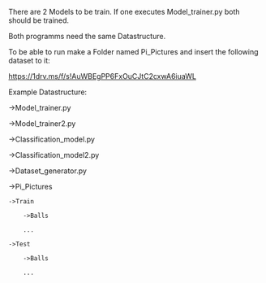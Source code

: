 There are 2 Models to be train. If one executes Model_trainer.py both should be trained.

Both programms need the same Datastructure.

To be able to run make a Folder named Pi_Pictures and 
insert the following dataset to it:

https://1drv.ms/f/s!AuWBEgPP6FxOuCJtC2cxwA6iuaWL


Example Datastructure:

->Model_trainer.py

->Model_trainer2.py

->Classification_model.py

->Classification_model2.py

->Dataset_generator.py

->Pi_Pictures

	->Train

		->Balls

		...

	->Test

		->Balls

		...
